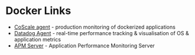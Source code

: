 # Docker Links

* <a href="https://hub.docker.com/_/coscale-agent">CoScale agent</a> - production monitoring of dockerized applications
* <a href="https://hub.docker.com/_/datadog-agent">Datadog Agent</a> - real-time performance tracking & visualisation of OS & application metrics
* <a href="https://hub.docker.com/_/apm-server">APM Server</a> - Application Performance Monitoring Server